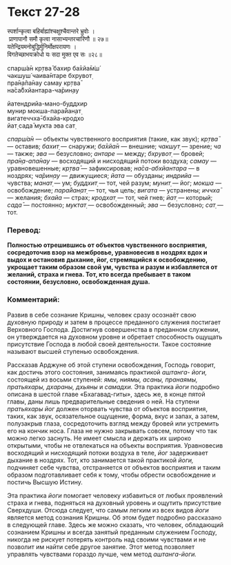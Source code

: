 # Текст 27-28

स्पर्शान्कृत्वा बहिर्बाह्यांश्चक्षुश्चैवान्तरे भ्रुवोः ।  
 प्राणापानौ समौ कृत्वा नासाभ्यन्तरचारिणौ ॥ २७॥  
यतेन्द्रियमनोबुद्धिर्मुनिर्मोक्षपरायणः ।  
विगतेच्छाभयक्रोधो यः सदा मुक्त एव सः ॥२८॥

спарш́а̄н кр̣тва̄ бахир ба̄хйа̄м̇ш́  
чакшуш́ чаива̄нтаре бхрувот̣  
пра̄н̣а̄па̄нау самау кр̣тва̄  
на̄са̄бхйантара-ча̄рин̣ау  

йатендрийа-мано-буддхир  
мунир мокша-пара̄йан̣ат̣  
вигатеччха̄-бхайа-кродхо  
йат̣ сада̄ мукта эва сат̣

_спарш́а̄н_ — объекты чувственного восприятия (такие, как звук); _кр̣тва̄_ — оставив; _бахит̣_ — снаружи; _ба̄хйа̄н_ — внешние; _чакшут̣_ — зрение; _ча_ — также; _эва_ — безусловно; _антаре_ — между; _бхрувот̣_ — бровей; _пра̄н̣а-апа̄нау_ — восходящий и нисходящий потоки воздуха; _самау_ — уравновешенные; _кр̣тва̄_ — зафиксировав; _на̄са-абхйантара_ — в ноздрях; _ча̄рин̣ау_ — движущиеся; _йата_ — обузданы; _индрийа_ — чувства; _манат̣_ — ум; _буддхит̣_ — тот, чей разум; _мунит̣_ — йог; _мокша_ — освобождение; _пара̄йан̣ат̣_ — тот, чья цель; _вигата_ — устранены; _иччха̄_ — желания; _бхайа_ — страх; _кродхат̣_ — тот, чей гнев; _йат̣_ — который; _сада̄_ — постоянно; _муктат̣_ — освобожденный; _эва_ — безусловно; _сат̣_ — тот.

### Перевод:

**Полностью отрешившись от объектов чувственного восприятия, сосредоточив взор на межбровье, уравновесив в ноздрях вдох и выдох и остановив дыхание, йог, стремящийся к освобождению, укрощает таким образом свой ум, чувства и разум и избавляется от желаний, страха и гнева. Тот, кто всегда пребывает в таком состоянии, безусловно, освобожденная душа.**

### Комментарий:

Развив в себе сознание Кришны, человек сразу осознаёт свою духовную природу и затем в процессе преданного служения постигает Верховного Господа. Достигнув совершенства в преданном служении, он утверждается на духовном уровне и обретает способность ощущать присутствие Господа в любой своей деятельности. Такое состояние называют высшей ступенью освобождения.

Рассказав Арджуне об этой ступени освобождения, Господь говорит, как достичь этого состояния, занимаясь практикой _аштанга- йоги,_ состоящей из восьми ступеней: _ямы, ниямы, асаны, пранаямы, пратьяхары, дхараны, дхьяны_ и _самадхи._ Эта практика _йоги_ подробно описана в шестой главе «Бхагавад-гиты», здесь же, в конце пятой главы, даны лишь предварительные сведения о ней. На ступени _пратьяхары йог_ должен оторвать чувства от объектов восприятия, таких, как звук, осязательное ощущение, форма, вкус и запах, а затем, полузакрыв глаза, сосредоточить взгляд между бровей или устремить его на кончик носа. Глаза не нужно закрывать совсем, потому что так можно легко заснуть. Не имеет смысла и держать их широко открытыми, чтобы не отвлекаться на объекты восприятия. Уравновесив восходящий и нисходящий потоки воздуха в теле, _йог_ задерживает дыхание в ноздрях. Тот, кто занимается такой практикой _йоги,_ подчиняет себе чувства, отстраняется от объектов восприятия и таким образом подготавливает себя к тому, чтобы обрести освобождение и постичь Высшую Истину.

Эта практика _йоги_ помогает человеку избавиться от любых проявлений страха и гнева, подняться на духовный уровень и ощутить присутствие Сверхдуши. Отсюда следует, что самым легким из всех видов _йоги_ является метод сознания Кришны. Об этом будет подробно рассказано в следующей главе. Здесь же можно сказать, что человек, обладающий сознанием Кришны и всегда занятый преданным служением Господу, никогда не рискует потерять контроль над своими чувствами и не позволит им найти себе другое занятие. Этот метод позволяет управлять чувствами гораздо лучше, чем метод _аштанга-йоги._